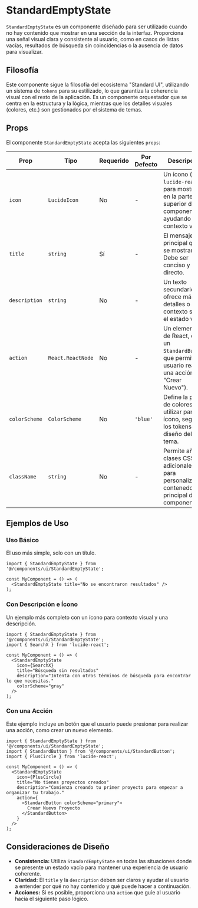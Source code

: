 # StandardEmptyState

`StandardEmptyState` es un componente diseñado para ser utilizado cuando no hay contenido que mostrar en una sección de la interfaz. Proporciona una señal visual clara y consistente al usuario, como en casos de listas vacías, resultados de búsqueda sin coincidencias o la ausencia de datos para visualizar.

## Filosofía

Este componente sigue la filosofía del ecosistema "Standard UI", utilizando un sistema de `tokens` para su estilizado, lo que garantiza la coherencia visual con el resto de la aplicación. Es un componente orquestador que se centra en la estructura y la lógica, mientras que los detalles visuales (colores, etc.) son gestionados por el sistema de temas.

## Props

El componente `StandardEmptyState` acepta las siguientes `props`:

| Prop          | Tipo                          | Requerido | Por Defecto | Descripción                                                                                             |
|---------------|-------------------------------|-----------|-------------|---------------------------------------------------------------------------------------------------------|
| `icon`        | `LucideIcon`                  | No        | -           | Un ícono (de `lucide-react`) para mostrar en la parte superior del componente, ayudando a dar contexto visual.  |
| `title`       | `string`                      | Sí        | -           | El mensaje principal que se mostrará. Debe ser conciso y directo.                                       |
| `description` | `string`                      | No        | -           | Un texto secundario que ofrece más detalles o contexto sobre el estado vacío.                           |
| `action`      | `React.ReactNode`             | No        | -           | Un elemento de React, como un `StandardButton`, que permite al usuario realizar una acción (ej. "Crear Nuevo"). |
| `colorScheme` | `ColorScheme`                 | No        | `'blue'`    | Define la paleta de colores a utilizar para el ícono, según los tokens de diseño del tema.                |
| `className`   | `string`                      | No        | -           | Permite añadir clases CSS adicionales para personalizar el contenedor principal del componente.         |

## Ejemplos de Uso

### Uso Básico

El uso más simple, solo con un título.

```tsx
import { StandardEmptyState } from '@/components/ui/StandardEmptyState';

const MyComponent = () => (
  <StandardEmptyState title="No se encontraron resultados" />
);
```

### Con Descripción e Ícono

Un ejemplo más completo con un ícono para contexto visual y una descripción.

```tsx
import { StandardEmptyState } from '@/components/ui/StandardEmptyState';
import { SearchX } from 'lucide-react';

const MyComponent = () => (
  <StandardEmptyState 
    icon={SearchX}
    title="Búsqueda sin resultados"
    description="Intenta con otros términos de búsqueda para encontrar lo que necesitas."
    colorScheme="gray"
  />
);
```

### Con una Acción

Este ejemplo incluye un botón que el usuario puede presionar para realizar una acción, como crear un nuevo elemento.

```tsx
import { StandardEmptyState } from '@/components/ui/StandardEmptyState';
import { StandardButton } from '@/components/ui/StandardButton';
import { PlusCircle } from 'lucide-react';

const MyComponent = () => (
  <StandardEmptyState 
    icon={PlusCircle}
    title="No tienes proyectos creados"
    description="Comienza creando tu primer proyecto para empezar a organizar tu trabajo."
    action={
      <StandardButton colorScheme="primary">
        Crear Nuevo Proyecto
      </StandardButton>
    }
  />
);
```

## Consideraciones de Diseño

-   **Consistencia:** Utiliza `StandardEmptyState` en todas las situaciones donde se presente un estado vacío para mantener una experiencia de usuario coherente.
-   **Claridad:** El `title` y la `description` deben ser claros y ayudar al usuario a entender por qué no hay contenido y qué puede hacer a continuación.
-   **Acciones:** Si es posible, proporciona una `action` que guíe al usuario hacia el siguiente paso lógico.
